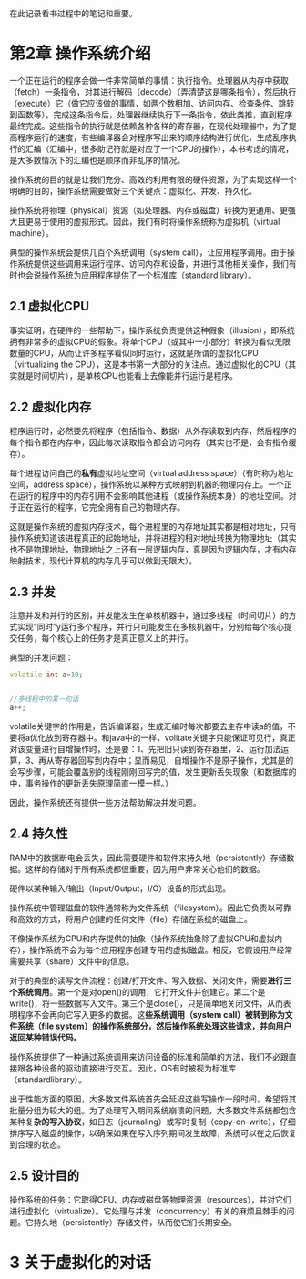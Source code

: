 在此记录看书过程中的笔记和重要。

# 第2章 操作系统介绍

一个正在运行的程序会做一件非常简单的事情：执行指令。处理器从内存中获取（fetch）一条指令，对其进行解码（decode）（弄清楚这是哪条指令），然后执行（execute）它（做它应该做的事情，如两个数相加、访问内存、检查条件、跳转到函数等）。完成这条指令后，处理器继续执行下一条指令，依此类推，直到程序最终完成。这些指令的执行就是依赖各种各样的寄存器，在现代处理器中，为了提高程序运行的速度，有些编译器会对程序写出来的顺序结构进行优化，生成乱序执行的汇编（汇编中，很多助记符就是对应了一个CPU的操作），本书考虑的情况，是大多数情况下的汇编也是顺序而非乱序的情况。


操作系统的目的就是让我们充分、高效的利用有限的硬件资源，为了实现这样一个明确的目的，操作系统需要做好三个关键点：虚拟化、并发、持久化。


操作系统将物理（physical）资源（如处理器、内存或磁盘）转换为更通用、更强大且更易于使用的虚拟形式。因此，我们有时将操作系统称为虚拟机（virtual machine）。

典型的操作系统会提供几百个系统调用（system call），让应用程序调用。由于操作系统提供这些调用来运行程序、访问内存和设备，并进行其他相关操作，我们有时也会说操作系统为应用程序提供了一个标准库（standard library）。

## 2.1 虚拟化CPU
事实证明，在硬件的一些帮助下，操作系统负责提供这种假象（illusion），即系统拥有非常多的虚拟CPU的假象。将单个CPU（或其中一小部分）转换为看似无限数量的CPU，从而让许多程序看似同时运行，这就是所谓的虚拟化CPU（virtualizing the CPU），这是本书第一大部分的关注点。通过虚拟化的CPU（其实就是时间切片），是单核CPU也能看上去像能并行运行是程序。


## 2.2 虚拟化内存

程序运行时，必然要先将程序（包括指令、数据）从外存读取到内存，然后程序的每个指令都在内存中，因此每次读取指令都会访问内存（其实也不是，会有指令缓存）。

每个进程访问自己的**私有**虚拟地址空间（virtual address space）（有时称为地址空间，address space），操作系统以某种方式映射到机器的物理内存上。一个正在运行的程序中的内存引用不会影响其他进程（或操作系统本身）的地址空间。对于正在运行的程序，它完全拥有自己的物理内存。

这就是操作系统的虚拟内存技术，每个进程里的内存地址其实都是相对地址，只有操作系统知道该进程真正的起始地址，并将进程的相对地址转换为物理地址（其实也不是物理地址，物理地址之上还有一层逻辑内存，真是因为逻辑内存，才有内存映射技术，现代计算机的内存几乎可以做到无限大）。

## 2.3 并发
注意并发和并行的区别，并发能发生在单核机器中，通过多线程（时间切片）的方式实现“同时”y运行多个程序，并行只可能发生在多核机器中，分别给每个核心提交任务，每个核心上的任务才是真正意义上的并行。

典型的并发问题：

```cpp
volatile int a=10;


//多线程中的某一句话
a++;
```

volatile关键字的作用是，告诉编译器，生成汇编时每次都要去主存中读a的值，不要将a优化放到寄存器中。和java中的一样，volitate关键字只能保证可见行，真正对该变量进行自增操作时，还是要：1、先把旧只读到寄存器里，2、运行加法运算，3、再从寄存器回写到内存中；显而易见，自增操作不是原子操作，尤其是的会写步骤，可能会覆盖别的线程刚刚回写完的值，发生更新丢失现象（和数据库的中，事务操作的更新丢失原理简直一模一样。）

因此，操作系统还有提供一些方法帮助解决并发问题。

## 2.4 持久性

RAM中的数据断电会丢失，因此需要硬件和软件来持久地（persistently）存储数据。这样的存储对于所有系统都很重要，因为用户非常关心他们的数据。

硬件以某种输入/输出（Input/Output，I/O）设备的形式出现。


操作系统中管理磁盘的软件通常称为文件系统（filesystem）。因此它负责以可靠和高效的方式，将用户创建的任何文件（file）存储在系统的磁盘上。

不像操作系统为CPU和内存提供的抽象（操作系统抽象除了虚拟CPU和虚拟内存），操作系统不会为每个应用程序创建专用的虚拟磁盘。相反，它假设用户经常需要共享（share）文件中的信息。


对于的典型的读写文件流程：创建/打开文件、写入数据、关闭文件，需要**进行三个系统调用**。第一个是对open()的调用，它打开文件并创建它。第二个是write()，将一些数据写入文件。第三个是close()，只是简单地关闭文件，从而表明程序不会再向它写入更多的数据。这**些系统调用（system call）被转到称为文件系统（file system）的操作系统部分，然后操作系统处理这些请求，并向用户返回某种错误代码。**

操作系统提供了一种通过系统调用来访问设备的标准和简单的方法，我们不必跟直接跟各种设备的驱动直接进行交互。因此，OS有时被视为标准库（standardlibrary）。

出于性能方面的原因，大多数文件系统首先会延迟这些写操作一段时间，希望将其批量分组为较大的组。为了处理写入期间系统崩溃的问题，大多数文件系统都包含某种复**杂的写入协议**，如日志（journaling）或写时复制（copy-on-write），仔细排序写入磁盘的操作，以确保如果在写入序列期间发生故障，系统可以在之后恢复到合理的状态。

## 2.5 设计目的

操作系统的任务：它取得CPU、内存或磁盘等物理资源（resources），并对它们进行虚拟化（virtualize）。它处理与并发（concurrency）有关的麻烦且棘手的问题。它持久地（persistently）存储文件，从而使它们长期安全。


# 3 关于虚拟化的对话